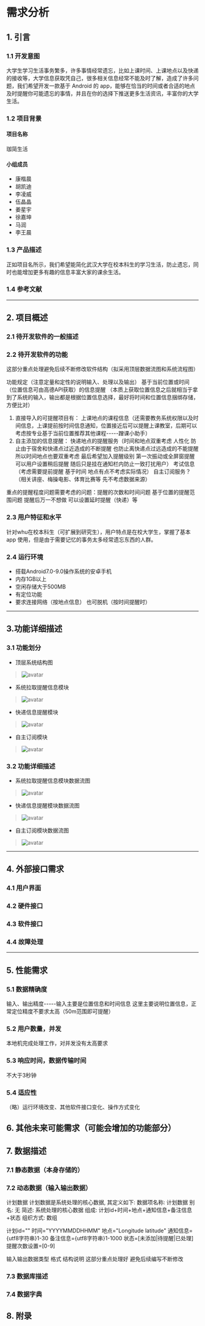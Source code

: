 # 需求分析

## 1. 引言

### 1.1  开发意图

大学生学习生活事务繁多，许多事情经常遗忘，比如上课时间、上课地点以及快递的接收等，大学信息获取凭自己，很多相关信息经常不能及时了解，造成了许多问题，我们希望开发一款基于 Android 的 app，能够在恰当的时间或者合适的地点及时提醒你可能遗忘的事情，并且在你的选择下推送更多生活资讯，丰富你的大学生活。

### 1.2  项目背景

#### 项目名称

珈简生活

#### 小组成员

- 康楷晨
- 胡凯迪
- 李凌威
- 伍晶晶
- 姜星宇
- 徐嘉坤
- 马润
- 李王晨

### 1.3  产品描述

正如项目名所示，我们希望能简化武汉大学在校本科生的学习生活，防止遗忘，同时也能增加更多有趣的信息丰富大家的课余生活。

### 1.4  参考文献

----------

## 2. 项目概述

### 2.1  待开发软件的一般描述

### 2.2  待开发软件的功能

这部分重点处理避免后续不断修改软件结构（拟采用顶层数据流图和系统流程图）

功能规定（注意定量和定性的说明输入、处理以及输出）
基于当前位置或时间（位置信息可由高德API获取）的信息提醒
（本质上获取位置信息之后就相当于拿到了系统的输入，输出都是根据位置信息选择，最好将时间和位置信息捆绑存储，方便比对）

1.	直接导入的可提醒项目有：
上课地点的课程信息（还需要教务系统权限以及时间信息，上课提前按时间信息通知，位置接近后可以提醒上课教室，后期可以考虑按专业基于当前位置推荐其他课程-----蹭课小助手）
2. 自主添加的信息提醒：
快递地点的提醒服务（时间和地点双重考虑 人性化 防止由于宿舍和快递点过近造成的不断提醒 也防止离快递点过远造成的不能提醒 所以时间地点也要双重考虑 最后希望加入提醒级别 第一次振动或全屏窗提醒可以用户设置稍后提醒 随后只是挂在通知栏内防止一致打扰用户）
考试信息（考虑需要提前提醒 基于时间 地点有点不考虑实际情况）
自主订阅服务？（相关讲座、梅操电影、体育比赛等 先不考虑数据来源）

重点的提醒程度问题需要考虑的问题：提醒的次数和时间问题 基于位置的提醒范围问题
提醒后万一不想做 可以设置延时提醒（快递）等



### 2.3  用户特征和水平

针对whu在校本科生（可扩展到研究生），用户特点是在校大学生，掌握了基本 app 使用，但是由于需要记忆的事务太多经常遗忘东西的人群。

### 2.4  运行环境

+ 搭载Android7.0-9.0操作系统的安卓手机
+ 内存1GB以上
+ 空闲存储大于500MB
+ 有定位功能
+ 要求连接网络（按地点信息） 也可脱机（按时间提醒时）

---------
## 3.功能详细描述
### 3.1 功能划分
+ 顶层系统结构图
> ![avatar](/pic/top.png)
+ 系统拉取提醒信息模块
> ![avatar](/pic/top_2.png)
+ 快递信息提醒模块
> ![avatar](pic/top_1.png)
+ 自主订阅模块
> ![avatar](pic/top_3.png)

### 3.2 功能详细描述
+ 系统拉取提醒信息模块数据流图
> ![avatar](pic/data_1.png)
+ 快递信息提醒模块数据流图
> ![avatar](pic/data_2.png)
+ 自主订阅模块数据流图
> ![avatar](/pic/data_3.png)
---------

## 4. 外部接口需求

### 4.1  用户界面

### 4.2  硬件接口

### 4.3  软件接口

### 4.4  故障处理

-------

## 5. 性能需求

### 5.1  数据精确度

输入、输出精度-----输入主要是位置信息和时间信息 这里主要说明位置信息，正常定位精度不要求太高（50m范围即可提醒）

### 5.2 用户数量，并发

本地机完成处理工作，对并发没有太高要求

### 5.3 响应时间，数据传输时间

不大于3秒钟

### 5.4 适应性

（略）运行环境改变、其他软件接口变化、操作方式变化

## 6. 其他未来可能需求（可能会增加的功能部分）

## 7. 数据描述

### 7.1 静态数据（本身存储的）

### 7.2 动态数据（输入输出数据）

计划数据
计划数据是系统处理的核心数据, 其定义如下:
数据项名称: 计划数据
别名: 无
简述: 系统处理的核心数据
组成: 计划id+时间+地点+通知信息+备注信息+状态
组织方式: 数组

计划id=""
时间="YYYYMMDDHHMM"
地点="Longitude latitude"
通知信息={utf8字符串}1-30
备注信息={utf8字符串}1-1000
状态=[未添加|待提醒|已处理]
提醒次数设置=[0-9]

输入输出数据类型 格式 结构说明
这部分重点处理好 避免后续编写不断修改

### 7.3 数据库描述

### 7.4 数据字典

## 8. 附录


